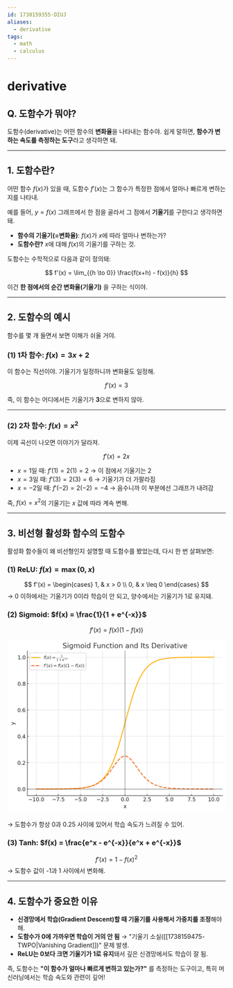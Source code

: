 ```yaml
---
id: 1738159355-DIUJ
aliases:
  - derivative
tags:
  - math
  - calculus
---
```


# derivative
## Q. 도함수가 뭐야?
도함수(derivative)는 어떤 함수의 **변화율**을 나타내는 함수야. 쉽게 말하면, **함수가 변하는 속도를 측정하는 도구**라고 생각하면 돼.

---

## 1. **도함수란?**
어떤 함수 $f(x)$가 있을 때, 도함수 $f'(x)$는 그 함수가 특정한 점에서 얼마나 빠르게 변하는지를 나타내. 

예를 들어, $y = f(x)$ 그래프에서 한 점을 골라서 그 점에서 **기울기**를 구한다고 생각하면 돼.

- **함수의 기울기(=변화율)**: $f(x)$가 $x$에 따라 얼마나 변하는가?
- **도함수란?** $x$에 대해 $f(x)$의 기울기를 구하는 것.

도함수는 수학적으로 다음과 같이 정의돼:

$$
f'(x) = \lim_{{h \to 0}} \frac{f(x+h) - f(x)}{h}
$$

이건 **한 점에서의 순간 변화율(기울기)** 을 구하는 식이야.

---

## 2. **도함수의 예시**
함수를 몇 개 들면서 보면 이해가 쉬울 거야.

### (1) **1차 함수: $f(x) = 3x + 2$**
이 함수는 직선이야. 기울기가 일정하니까 변화율도 일정해.

$$
f'(x) = 3
$$

즉, 이 함수는 어디에서든 기울기가 **3**으로 변하지 않아.

---

### (2) **2차 함수: $f(x) = x^2$**
이제 곡선이 나오면 이야기가 달라져.

$$
f'(x) = 2x
$$

- $x = 1$일 때: $f'(1) = 2(1) = 2$ → 이 점에서 기울기는 2
- $x = 3$일 때: $f'(3) = 2(3) = 6$ → 기울기가 더 가팔라짐
- $x = -2$일 때: $f'(-2) = 2(-2) = -4$ → 음수니까 이 부분에선 그래프가 내려감

즉, $f(x) = x^2$의 기울기는 $x$ 값에 따라 계속 변해.

---

## 3. **비선형 활성화 함수의 도함수**
활성화 함수들이 왜 비선형인지 설명할 때 도함수를 봤었는데, 다시 한 번 살펴보면:

### (1) **ReLU: $f(x) = \max(0, x)$**
$$
f'(x) =
\begin{cases} 
1, & x > 0 \\ 
0, & x \leq 0 
\end{cases}
$$
→ 0 이하에서는 기울기가 0이라 학습이 안 되고, 양수에서는 기울기가 1로 유지돼.

### (2) **Sigmoid: $f(x) = \frac{1}{1 + e^{-x}}$**
$$
f'(x) = f(x)(1 - f(x))
$$

![sigmoid.png](assets/imgs/sigmoid.png)

→ 도함수가 항상 0과 0.25 사이에 있어서 학습 속도가 느려질 수 있어.

### (3) **Tanh: $f(x) = \frac{e^x - e^{-x}}{e^x + e^{-x}}$**
$$
f'(x) = 1 - f(x)^2
$$
→ 도함수 값이 -1과 1 사이에서 변화해.

---

## 4. **도함수가 중요한 이유**
- **신경망에서 학습(Gradient Descent)할 때 기울기를 사용해서 가중치를 조정**해야 해.
- **도함수가 0에 가까우면 학습이 거의 안 됨** → "기울기 소실([[1738159475-TWPO|Vanishing Gradient]])" 문제 발생.
- **ReLU는 0보다 크면 기울기가 1로 유지**돼서 깊은 신경망에서도 학습이 잘 됨.

즉, 도함수는 **"이 함수가 얼마나 빠르게 변하고 있는가?"** 를 측정하는 도구이고, 특히 머신러닝에서는 학습 속도와 관련이 깊어!
